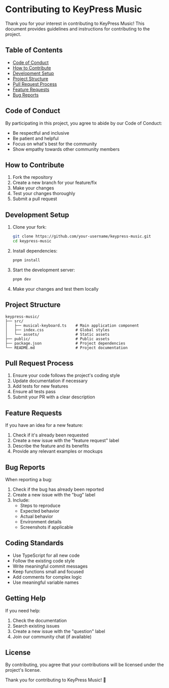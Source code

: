 # Contributing to KeyPress Music

Thank you for your interest in contributing to KeyPress Music! This document provides guidelines and instructions for contributing to the project.

## Table of Contents
- [Code of Conduct](#code-of-conduct)
- [How to Contribute](#how-to-contribute)
- [Development Setup](#development-setup)
- [Project Structure](#project-structure)
- [Pull Request Process](#pull-request-process)
- [Feature Requests](#feature-requests)
- [Bug Reports](#bug-reports)

## Code of Conduct

By participating in this project, you agree to abide by our Code of Conduct:
- Be respectful and inclusive
- Be patient and helpful
- Focus on what's best for the community
- Show empathy towards other community members

## How to Contribute

1. Fork the repository
2. Create a new branch for your feature/fix
3. Make your changes
4. Test your changes thoroughly
5. Submit a pull request

## Development Setup

1. Clone your fork:
   ```bash
   git clone https://github.com/your-username/keypress-music.git
   cd keypress-music
   ```

2. Install dependencies:
   ```bash
   pnpm install
   ```

3. Start the development server:
   ```bash
   pnpm dev
   ```

4. Make your changes and test them locally

## Project Structure

```
keypress-music/
├── src/
│   ├── musical-keyboard.ts    # Main application component
│   ├── index.css              # Global styles
│   └── assets/                # Static assets
├── public/                    # Public assets
├── package.json               # Project dependencies
└── README.md                  # Project documentation
```

## Pull Request Process

1. Ensure your code follows the project's coding style
2. Update documentation if necessary
3. Add tests for new features
4. Ensure all tests pass
5. Submit your PR with a clear description

## Feature Requests

If you have an idea for a new feature:
1. Check if it's already been requested
2. Create a new issue with the "feature request" label
3. Describe the feature and its benefits
4. Provide any relevant examples or mockups

## Bug Reports

When reporting a bug:
1. Check if the bug has already been reported
2. Create a new issue with the "bug" label
3. Include:
   - Steps to reproduce
   - Expected behavior
   - Actual behavior
   - Environment details
   - Screenshots if applicable

## Coding Standards

- Use TypeScript for all new code
- Follow the existing code style
- Write meaningful commit messages
- Keep functions small and focused
- Add comments for complex logic
- Use meaningful variable names

## Getting Help

If you need help:
1. Check the documentation
2. Search existing issues
3. Create a new issue with the "question" label
4. Join our community chat (if available)

## License

By contributing, you agree that your contributions will be licensed under the project's license.

Thank you for contributing to KeyPress Music! 🎵 
